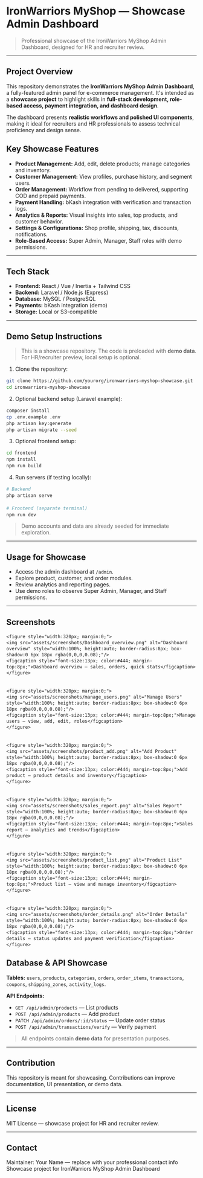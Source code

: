 # IronWarriors MyShop — Showcase Admin Dashboard

> Professional showcase of the IronWarriors MyShop Admin Dashboard, designed for HR and recruiter review.

---

## Project Overview

This repository demonstrates the **IronWarriors MyShop Admin Dashboard**, a fully-featured admin panel for e-commerce management. It's intended as a **showcase project** to highlight skills in **full-stack development, role-based access, payment integration, and dashboard design**.

The dashboard presents **realistic workflows and polished UI components**, making it ideal for recruiters and HR professionals to assess technical proficiency and design sense.

## Key Showcase Features

* **Product Management:** Add, edit, delete products; manage categories and inventory.
* **Customer Management:** View profiles, purchase history, and segment users.
* **Order Management:** Workflow from pending to delivered, supporting COD and prepaid payments.
* **Payment Handling:** bKash integration with verification and transaction logs.
* **Analytics & Reports:** Visual insights into sales, top products, and customer behavior.
* **Settings & Configurations:** Shop profile, shipping, tax, discounts, notifications.
* **Role-Based Access:** Super Admin, Manager, Staff roles with demo permissions.

---

## Tech Stack

* **Frontend:** React / Vue / Inertia + Tailwind CSS
* **Backend:** Laravel / Node.js (Express)
* **Database:** MySQL / PostgreSQL
* **Payments:** bKash integration (demo)
* **Storage:** Local or S3-compatible

---

## Demo Setup Instructions

> This is a showcase repository. The code is preloaded with **demo data**. For HR/recruiter preview, local setup is optional.

1. Clone the repository:

```bash
git clone https://github.com/yourorg/ironwarriors-myshop-showcase.git
cd ironwarriors-myshop-showcase
```

2. Optional backend setup (Laravel example):

```bash
composer install
cp .env.example .env
php artisan key:generate
php artisan migrate --seed
```

3. Optional frontend setup:

```bash
cd frontend
npm install
npm run build
```

4. Run servers (if testing locally):

```bash
# Backend
php artisan serve

# Frontend (separate terminal)
npm run dev
```

> Demo accounts and data are already seeded for immediate exploration.

---

## Usage for Showcase

* Access the admin dashboard at `/admin`.
* Explore product, customer, and order modules.
* Review analytics and reporting pages.
* Use demo roles to observe Super Admin, Manager, and Staff permissions.

---

## Screenshots

    <figure style="width:320px; margin:0;">
    <img src="assets/screenshots/Dashboard_overview.png" alt="Dashboard overview" style="width:100%; height:auto; border-radius:8px; box-shadow:0 6px 18px rgba(0,0,0,0.08);"/>
    <figcaption style="font-size:13px; color:#444; margin-top:8px;">Dashboard overview — sales, orders, quick stats</figcaption>
    </figure>
    
    
    <figure style="width:320px; margin:0;">
    <img src="assets/screenshots/manage_users.png" alt="Manage Users" style="width:100%; height:auto; border-radius:8px; box-shadow:0 6px 18px rgba(0,0,0,0.08);"/>
    <figcaption style="font-size:13px; color:#444; margin-top:8px;">Manage users — view, add, edit, roles</figcaption>
    </figure>
    
    
    <figure style="width:320px; margin:0;">
    <img src="assets/screenshots/product_add.png" alt="Add Product" style="width:100%; height:auto; border-radius:8px; box-shadow:0 6px 18px rgba(0,0,0,0.08);"/>
    <figcaption style="font-size:13px; color:#444; margin-top:8px;">Add product — product details and inventory</figcaption>
    </figure>
    
    
    <figure style="width:320px; margin:0;">
    <img src="assets/screenshots/sales_report.png" alt="Sales Report" style="width:100%; height:auto; border-radius:8px; box-shadow:0 6px 18px rgba(0,0,0,0.08);"/>
    <figcaption style="font-size:13px; color:#444; margin-top:8px;">Sales report — analytics and trends</figcaption>
    </figure>
    
    
    <figure style="width:320px; margin:0;">
    <img src="assets/screenshots/product_list.png" alt="Product List" style="width:100%; height:auto; border-radius:8px; box-shadow:0 6px 18px rgba(0,0,0,0.08);"/>
    <figcaption style="font-size:13px; color:#444; margin-top:8px;">Product list — view and manage inventory</figcaption>
    </figure>
    
    
    <figure style="width:320px; margin:0;">
    <img src="assets/screenshots/order_details.png" alt="Order Details" style="width:100%; height:auto; border-radius:8px; box-shadow:0 6px 18px rgba(0,0,0,0.08);"/>
    <figcaption style="font-size:13px; color:#444; margin-top:8px;">Order details — status updates and payment verification</figcaption>
    </figure>

## Database & API Showcase

**Tables:** `users`, `products`, `categories`, `orders`, `order_items`, `transactions`, `coupons`, `shipping_zones`, `activity_logs`.

**API Endpoints:**

* `GET /api/admin/products` — List products
* `POST /api/admin/products` — Add product
* `PATCH /api/admin/orders/:id/status` — Update order status
* `POST /api/admin/transactions/verify` — Verify payment

> All endpoints contain **demo data** for presentation purposes.

---

## Contribution

This repository is meant for showcasing. Contributions can improve documentation, UI presentation, or demo data.

---

## License

MIT License — showcase project for HR and recruiter review.

---

## Contact

Maintainer: Your Name — replace with your professional contact info
Showcase project for IronWarriors MyShop Admin Dashboard
